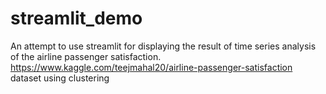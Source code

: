 # streamlit_demo
An attempt to use streamlit for displaying the result of time series analysis of the airline passenger satisfaction. https://www.kaggle.com/teejmahal20/airline-passenger-satisfaction dataset using clustering
